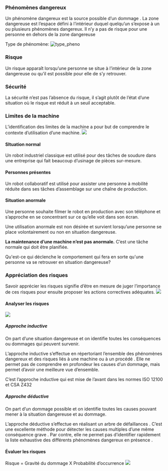 ### Phénomènes dangereux
Un phénomène dangereux est la source possible d’un dommage . La zone dangereuse est l’espace défini à l’intérieur duquel quelqu’un s’expose à un ou plusieurs phénomènes dangereux. Il n’y a pas de risque pour une personne en dehors de la zone dangereuse

Type de phénomène:
![type_pheno](Images/Pasted%20image%2020250411112521.png)

### Risque
Un risque apparaît lorsqu’une personne se situe à l’intérieur de la zone dangereuse ou qu’il est possible pour elle de s’y retrouver.

### Sécurité
La sécurité n’est pas l’absence du risque, il s’agit plutôt de l’état d’une situation où le risque est réduit à un seuil acceptable.

### Limites de la machine
L’identification des limites de la machine a pour but de comprendre le contexte d’utilisation d’une machine.
![](Images/Pasted%20image%2020250411112718.png)
#### SItuation normal
Un robot industriel classique est utilisé pour des tâches de soudure dans une entreprise qui fait beaucoup d’usinage de pièces sur-mesure.

#### Personnes présentes
Un robot collaboratif est utilisé pour assister une personne à mobilité réduite dans ses tâches d’assemblage sur une chaîne de production.
#### Situation anormale
Une personne souhaite filmer le robot en production avec son téléphone et s’approche en se concentrant sur ce qu’elle voit dans son écran.

Une utilisation anormale est non désirée et survient lorsqu’une personne se place volontairement ou non en situation dangereuse.

**La maintenance d’une machine n’est pas anormale.** C’est une tâche normale qui doit être planifiée.

Qu'est-ce qui déclenche le comportement qui fera en sorte qu'une personne va se retrouver en situation dangereuse?

### Appréciation des risques
Savoir apprécier les risques signifie d’être en mesure de juger l’importance de ces risques pour ensuite proposer les actions correctives adéquates.
![](Images/Pasted%20image%2020250411112923.png)

#### Analyser les risques
![](Images/Pasted%20image%2020250411113052.png)
##### Approche inductive
On part d’une situation dangereuse et on identifie toutes les conséquences ou dommages qui peuvent survenir.

L’approche inductive s’effectue en répertoriant l’ensemble des phénomènes dangereux et des risques liés à une machine ou à un procédé . Elle ne permet pas de comprendre en profondeur les causes d’un dommage, mais permet d’avoir une meilleure vue d’ensemble.

C’est l’approche inductive qui est mise de l’avant dans les normes ISO 12100 et CSA Z432
##### Approche déductive
On part d’un dommage possible et on identifie toutes les causes pouvant mener à la situation dangereuse et au dommage.

L’approche déductive s’effectue en réalisant un arbre de défaillances . C’est une excellente méthode pour détecter les causes multiples d’une même conséquence grave . Par contre, elle ne permet pas d’identifier rapidement la liste exhaustive des différents phénomènes dangereux en présence .
#### Évaluer les risques
Risque = Gravité du dommage X Probabilité d’occurrence
![](Images/Pasted%20image%2020250411113123.png)